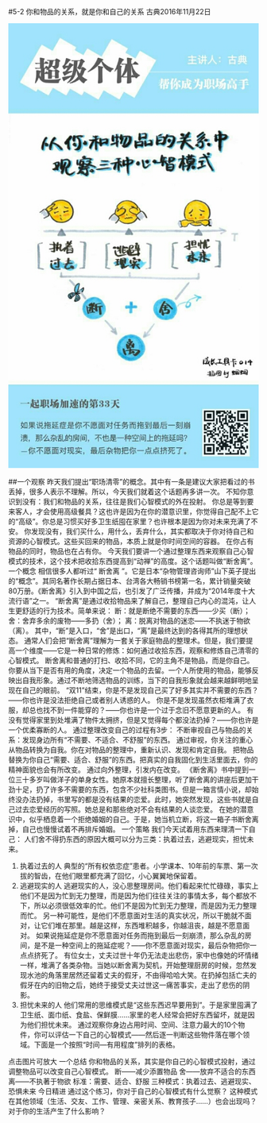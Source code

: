 #5-2 你和物品的关系，就是你和自己的关系
古典2016年11月22日

![](./_image/WechatIMG49.jpeg)

##一个观察
昨天我们提出“职场清零”的概念。其中有一条是建议大家把看过的书丢掉，很多人表示不理解。所以，今天我们就着这个话题再多讲一次。
不知你意识到没有：我们和物品的关系，往往是我们心智模式的外在投射。
你总是等到要来客人，才会使用高级餐具？这也许是因为在你的潜意识里，你觉得自己配不上它的“高级”。你总是习惯买好多卫生纸囤在家里？也许根本是因为你对未来充满了不安。
你发现没有，我们买什么，用什么，丢弃什么，其实都取决于你对待自己和资源的心智模式。这些买回来的物品，本质上就是你时间空间的容器。
在你占有物品的同时，物品也在占有你。
今天我们要讲一个通过整理东西来观察自己心智模式的技术，这个技术把收拾东西提高到“动禅”的高度。这个话题叫做“断舍离”。
一个概念
相信很多人都听过“ 断舍离 ”。它是日本“杂物管理咨询师”山下英子提出的“概念”。其同名著作长期占据日本、台湾各大畅销书榜第一名，累计销量突破80万册。《断舍离》引入到中国之后，也引发了广泛传播，并成为“2014年度十大流行语”之一。
“断舍离”是通过收拾物品来了解自己，整理自己内心的混沌，让人生更舒适的行为技术。简单来说：
断：就是断绝不需要的东西——少买（断）；
舍：舍弃多余的废物——多扔（舍）；
离：脱离对物品的迷恋——不执迷于物欲（离）。
其中，“断”是入口，“舍”是出口，“离”是最终达到的各得其所的理想状态。
通常人们会把“断舍离”理解为一套关于家庭物品的整理术。但是，我们要提高一个维度——它是一种日常的修炼：如何通过收拾东西，观察和修炼自己清零的心智模式。
断舍离和普通的打扫、收拾不同，它的主角不是物品，而是你自己。
你要从当下是否有用的角度，决定一个物品的去留。一个人所使用的物品，能够反映出自我形象。通过不断地筛选物品的训练，当下的自我形象就会越来越鲜明地呈现在自己的眼前。
“双11”结束，你是不是发现自己买了好多其实并不需要的东西？——你也许是没法拒绝自己或者别人诱惑的人。
你是不是发现虽然衣柜堆满了衣服，却总也找不到一件能穿的？——你也许是一个过于念旧不愿意更新的人。
有没有觉得家里到处堆满了物件太拥挤，但是又觉得每个都没法扔掉？——你也许是一个优柔寡断的人。
通过整理改变自己的过程有3步：
不断审视自己与物品的关系：发现身边所有“不需要、不适合、不舒服”的东西。
通过审视，你关注的重心从物品转换为自我。你在对物品的整理中，重新认识、发现和肯定自我。
把物品替换为你自己“需要、适合、舒服”的东西。把真实的自我固化到生活里面去，你的精神面貌也会有所改变。
通过向外整理，引发内在改变。
《断舍离》书中提到一位三十多岁叫做洋子的单身女性。她原本就擅长整理，听了断舍离的讲座后更加干劲十足，扔了许多不需要的东西，包含不少社科类图书。但是一箱言情小说，却始终没办法扔掉，书里写的都是没有结果的恋爱。此时，她突然发现，这些书就是自己过去恋爱经历的写照。她总是和那些绝对不会有结果的人谈恋爱。
在她的潜意识中，似乎栖息着一个拒绝婚姻的自己。于是，她当机立断，将这一箱子书断舍离掉，自己也慢慢试着不再排斥婚姻。
一个策略
我们今天试着用东西来理清一下自己： 人们舍不得扔东西的原因大概可以分为三类：执着过去，逃避现实，担忧未来。
1. 执着过去的人
典型的“所有权依恋症”患者。小学课本、10年前的车票、第一次拔的智齿，在他们眼里都充满了回忆，小心翼翼地保留着。
2. 逃避现实的人
逃避现实的人，没心思整理房间。他们看起来忙忙碌碌，事实上他们不是因为忙到无力整理，而是因为他们往往关注的事情太多，每个都放不下，所以必须很低效率的忙。他们不是因为忙到无力整理，而是因为无力整理而忙。
另一种可能性，是他们不愿意面对生活的真实状况，所以干脆就不面对，让它们堆在那里。越是这样，东西堆积越多，你越沮丧，越是不愿意面对。
如果说拖延症是你不愿意面对任务而拖到最后一刻崩溃，那么杂乱的房间，是不是一种空间上的拖延症呢？——你不愿意面对现实，最后杂物把你一点点挤死了。
有位女士，丈夫过世十年仍无法走出悲伤，家中也像她的坏情绪一样，堆满了各类杂物。当她以断舍离为契机，开始整理厨房的时候，忽然发现水池的角落里居然还留着丈夫的假牙，不由得哈哈大笑。在扔掉包括亡夫的假牙在内的旧物之后，她终于接受丈夫过世这一痛苦事实，走出了悲伤的阴影。
 3. 担忧未来的人
他们常用的思维模式是“这些东西迟早要用到”。于是家里囤满了卫生纸、面巾纸、食盐、保鲜膜……家里的老人经常会把好东西留坏，就是因为他们担忧未来。
通过观察你身边占用时间、空间、注意力最大的10个物件，你可以评估一下自己的心智模式——然后逐一判断这些物件落在哪个领域。下面是一个按照“时间—有用程度”排列的表格。

点击图片可放大
一个总结
你和物品的关系，其实是你自己的心智模式投射，通过调整物品可以改变自己心智模式。
断——减少添置物品
舍——放弃不适合的东西
离——不执著于物欲
标准：需要、适合、舒服
三种模式：执着过去、逃避现实、恐惧未来
今日精进
通过这个练习，你对于自己的心智模式有什么觉察？
这种模式在其他领域（生活、交友、工作、管理、亲密关系、教育孩子……）也会出现吗？对于你的生活产生了什么影响？